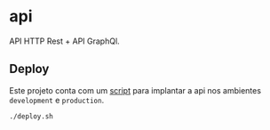 # api

API HTTP Rest + API GraphQl.

## Deploy

Este projeto conta com um [script](./deploy.sh) para implantar a api nos ambientes `development` e `production`.

```sh
./deploy.sh
```
